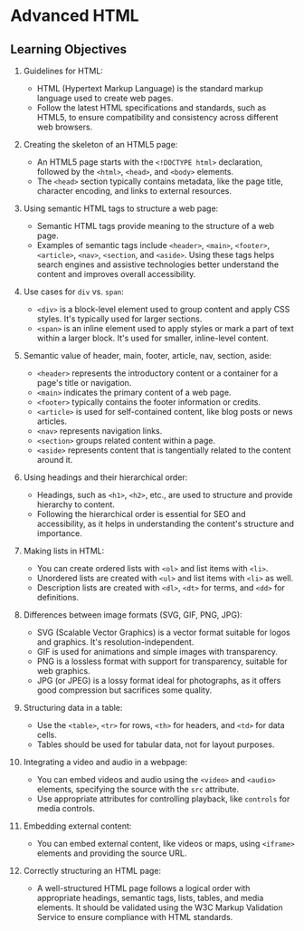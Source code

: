 # Advanced HTML

## Learning Objectives

1. Guidelines for HTML:
   - HTML (Hypertext Markup Language) is the standard markup language used to create web pages.
   - Follow the latest HTML specifications and standards, such as HTML5, to ensure compatibility and consistency across different web browsers.

2. Creating the skeleton of an HTML5 page:
   - An HTML5 page starts with the `<!DOCTYPE html>` declaration, followed by the `<html>`, `<head>`, and `<body>` elements.
   - The `<head>` section typically contains metadata, like the page title, character encoding, and links to external resources.

3. Using semantic HTML tags to structure a web page:
   - Semantic HTML tags provide meaning to the structure of a web page.
   - Examples of semantic tags include `<header>`, `<main>`, `<footer>`, `<article>`, `<nav>`, `<section`, and `<aside>`. Using these tags helps search engines and assistive technologies better understand the content and improves overall accessibility.

4. Use cases for `div` vs. `span`:
   - `<div>` is a block-level element used to group content and apply CSS styles. It's typically used for larger sections.
   - `<span>` is an inline element used to apply styles or mark a part of text within a larger block. It's used for smaller, inline-level content.

5. Semantic value of header, main, footer, article, nav, section, aside:
   - `<header>` represents the introductory content or a container for a page's title or navigation.
   - `<main>` indicates the primary content of a web page.
   - `<footer>` typically contains the footer information or credits.
   - `<article>` is used for self-contained content, like blog posts or news articles.
   - `<nav>` represents navigation links.
   - `<section>` groups related content within a page.
   - `<aside>` represents content that is tangentially related to the content around it.

6. Using headings and their hierarchical order:
   - Headings, such as `<h1>`, `<h2>`, etc., are used to structure and provide hierarchy to content.
   - Following the hierarchical order is essential for SEO and accessibility, as it helps in understanding the content's structure and importance.

7. Making lists in HTML:
   - You can create ordered lists with `<ol>` and list items with `<li>`.
   - Unordered lists are created with `<ul>` and list items with `<li>` as well.
   - Description lists are created with `<dl>`, `<dt>` for terms, and `<dd>` for definitions.

8. Differences between image formats (SVG, GIF, PNG, JPG):
   - SVG (Scalable Vector Graphics) is a vector format suitable for logos and graphics. It's resolution-independent.
   - GIF is used for animations and simple images with transparency.
   - PNG is a lossless format with support for transparency, suitable for web graphics.
   - JPG (or JPEG) is a lossy format ideal for photographs, as it offers good compression but sacrifices some quality.

9. Structuring data in a table:
   - Use the `<table>`, `<tr>` for rows, `<th>` for headers, and `<td>` for data cells.
   - Tables should be used for tabular data, not for layout purposes.

10. Integrating a video and audio in a webpage:
    - You can embed videos and audio using the `<video>` and `<audio>` elements, specifying the source with the `src` attribute.
    - Use appropriate attributes for controlling playback, like `controls` for media controls.

11. Embedding external content:
    - You can embed external content, like videos or maps, using `<iframe>` elements and providing the source URL.

12. Correctly structuring an HTML page:
    - A well-structured HTML page follows a logical order with appropriate headings, semantic tags, lists, tables, and media elements. It should be validated using the W3C Markup Validation Service to ensure compliance with HTML standards.
